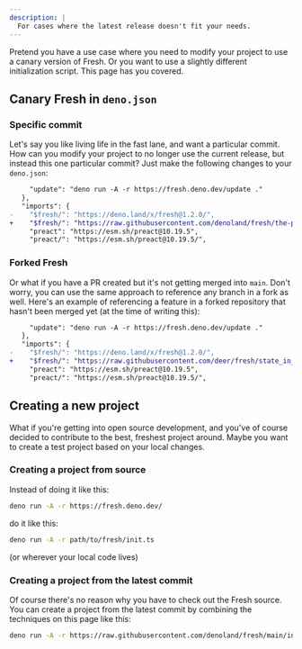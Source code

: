 ```yaml
---
description: |
  For cases where the latest release doesn't fit your needs.
---
```


Pretend you have a use case where you need to modify your project to use a
canary version of Fresh. Or you want to use a slightly different initialization
script. This page has you covered.

## Canary Fresh in `deno.json`

### Specific commit

Let's say you like living life in the fast lane, and want a particular commit.
How can you modify your project to no longer use the current release, but
instead this one particular commit? Just make the following changes to your
`deno.json`:

```diff deno.json
     "update": "deno run -A -r https://fresh.deno.dev/update ."
   },
   "imports": {
-    "$fresh/": "https://deno.land/x/fresh@1.2.0/",
+    "$fresh/": "https://raw.githubusercontent.com/denoland/fresh/the-particular-commit-hash-here/",
     "preact": "https://esm.sh/preact@10.19.5",
     "preact/": "https://esm.sh/preact@10.19.5/",
```

### Forked Fresh

Or what if you have a PR created but it's not getting merged into `main`. Don't
worry, you can use the same approach to reference any branch in a fork as well.
Here's an example of referencing a feature in a forked repository that hasn't
been merged yet (at the time of writing this):

```diff deno.json
     "update": "deno run -A -r https://fresh.deno.dev/update ."
   },
   "imports": {
-    "$fresh/": "https://deno.land/x/fresh@1.2.0/",
+    "$fresh/": "https://raw.githubusercontent.com/deer/fresh/state_in_props/",
     "preact": "https://esm.sh/preact@10.19.5",
     "preact/": "https://esm.sh/preact@10.19.5/",
```

## Creating a new project

What if you're getting into open source development, and you've of course
decided to contribute to the best, freshest project around. Maybe you want to
create a test project based on your local changes.

### Creating a project from source

Instead of doing it like this:

```sh Terminal
deno run -A -r https://fresh.deno.dev/
```

do it like this:

```sh Terminal
deno run -A -r path/to/fresh/init.ts
```

(or wherever your local code lives)

### Creating a project from the latest commit

Of course there's no reason why you have to check out the Fresh source. You can
create a project from the latest commit by combining the techniques on this page
like this:

```sh Terminal
deno run -A -r https://raw.githubusercontent.com/denoland/fresh/main/init.ts
```
